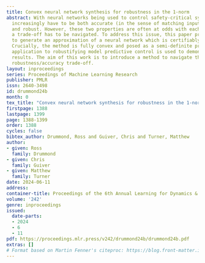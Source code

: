 ```yaml
---
title: Convex neural network synthesis for robustness in the 1-norm
abstract: With neural networks being used to control safety-critical systems, they
  increasingly have to be both accurate (in the sense of matching inputs to outputs)
  and robust. However, these two properties are often at odds with each other and
  a trade-off has to be navigated. To address this issue, this paper proposes a method
  to generate an approximation of a neural network which is certifiably more robust.
  Crucially, the method is fully convex and posed as a semi-definite programme. An
  application to robustifying model predictive control is used to demonstrate the
  results. The aim of this work is to introduce a method to navigate the neural network
  robustness/accuracy trade-off.
layout: inproceedings
series: Proceedings of Machine Learning Research
publisher: PMLR
issn: 2640-3498
id: drummond24b
month: 0
tex_title: "Convex neural network synthesis for robustness in the 1-norm"
firstpage: 1388
lastpage: 1399
page: 1388-1399
order: 1388
cycles: false
bibtex_author: Drummond, Ross and Guiver, Chris and Turner, Matthew
author:
- given: Ross
  family: Drummond
- given: Chris
  family: Guiver
- given: Matthew
  family: Turner
date: 2024-06-11
address:
container-title: Proceedings of the 6th Annual Learning for Dynamics & Control Conference
volume: '242'
genre: inproceedings
issued:
  date-parts:
  - 2024
  - 6
  - 11
pdf: https://proceedings.mlr.press/v242/drummond24b/drummond24b.pdf
extras: []
# Format based on Martin Fenner's citeproc: https://blog.front-matter.io/posts/citeproc-yaml-for-bibliographies/
---
```

